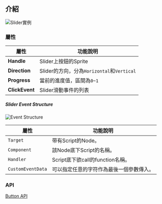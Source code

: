 
## 介紹

![Slider實例](https://docs.cocos.com/creator/3.6/manual/zh/ui-system/components/editor/slider/slider-inspector.png)

### 屬性

| 屬性   | 功能說明 |
| ------------------- | ------------------------------ |
|**Handle**| Slider上按鈕的Sprite |
|**Direction**| Slider的方向，分為`Horizontal`和`Vertical` |
|**Progress**| 當前的進度值，區間為`0~1` |
|**ClickEvent**| Slider滑動事件的列表 |

##### Slider Event Structure

![Event Structure](https://docs.cocos.com/creator/3.6/manual/zh/ui-system/components/editor/slider/slider-event.png)

| 屬性   | 功能說明 |
| ------------------- | ------------------------------ |
| `Target` | 带有Script的Node。|
| `Component` | 該Node底下Script的名稱。|
| `Handler` | Script底下欲call的function名稱。|
| `CustomEventData` | 可以指定任意的字符作為最後一個參數傳入。 |

### API
[Button API](https://docs.cocos.com/creator/3.6/api/zh/class/Slider)